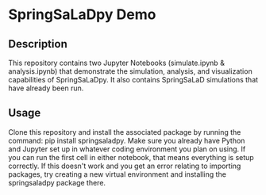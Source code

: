 # SpringSaLaDpy Demo

## Description

This repository contains two Jupyter Notebooks (simulate.ipynb & analysis.ipynb) that demonstrate the simulation, analysis, and visualization capabilities of SpringSaLaDpy. It also contains SpringSaLaD simulations that have already been run.

## Usage

Clone this repository and install the associated package by running the command: pip install springsaladpy. Make sure you already have Python and Jupyter set up in whatever coding environment you plan on using. If you can run the first cell in either notebook, that means everything is setup correctly. If this doesn't work and you get an error relating to importing packages, try creating a new virtual environment and installing the springsaladpy package there.